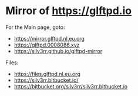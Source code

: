 # Mirror of https://glftpd.io

For the Main page, goto:

- https://mirror.glftpd.nl.eu.org
- https://glftpd.0008086.xyz
- https://silv3rr.github.io/glftpd-mirror

Files: 

- https://files.glftpd.nl.eu.org
- https://silv3rr.bitbucket.io/
- https://bitbucket.org/silv3rr/silv3rr.bitbucket.io 

